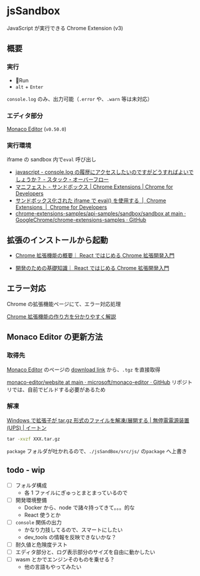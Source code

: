 # jsSandbox

JavaScript が実行できる Chrome Extension (v3)

## 概要

### 実行

- 🏃Run
- `alt` + `Enter`

`console.log` のみ、出力可能（`.error` や、`.warn` 等は未対応）

### エディタ部分

[Monaco Editor](https://microsoft.github.io/monaco-editor/) (`v0.50.0`)

### 実行環境

iframe の sandbox 内で`eval` 呼び出し

- [javascript - console.log の履歴にアクセスしたいのですがどうすればよいでしょうか？ - スタック・オーバーフロー](https://ja.stackoverflow.com/questions/2388/console-log%E3%81%AE%E5%B1%A5%E6%AD%B4%E3%81%AB%E3%82%A2%E3%82%AF%E3%82%BB%E3%82%B9%E3%81%97%E3%81%9F%E3%81%84%E3%81%AE%E3%81%A7%E3%81%99%E3%81%8C%E3%81%A9%E3%81%86%E3%81%99%E3%82%8C%E3%81%B0%E3%82%88%E3%81%84%E3%81%A7%E3%81%97%E3%82%87%E3%81%86%E3%81%8B)
- [マニフェスト - サンドボックス | Chrome Extensions | Chrome for Developers](https://developer.chrome.com/docs/extensions/reference/manifest/sandbox?hl=ja)
- [サンドボックス化された iframe で eval() を使用する  |  Chrome Extensions  |  Chrome for Developers](https://developer.chrome.com/docs/extensions/how-to/security/sandboxing-eval?hl=ja)
- [chrome-extensions-samples/api-samples/sandbox/sandbox at main · GoogleChrome/chrome-extensions-samples · GitHub](https://github.com/GoogleChrome/chrome-extensions-samples/tree/main/api-samples/sandbox/sandbox)

## 拡張のインストールから起動

- [Chrome 拡張機能の概要｜ React ではじめる Chrome 拡張開発入門](https://zenn.dev/alvinvin/books/chrome_extension/viewer/chapter02)

- [開発のための基礎知識｜ React ではじめる Chrome 拡張開発入門](https://zenn.dev/alvinvin/books/chrome_extension/viewer/chapter03#4.-toolbar-action%EF%BC%88%E3%83%84%E3%83%BC%E3%83%AB%E3%83%90%E3%83%BC%E3%82%A2%E3%82%AF%E3%82%B7%E3%83%A7%E3%83%B3%EF%BC%89)

## エラー対応

Chrome の拡張機能ページにて、エラー対応処理

[Chrome 拡張機能の作り方を分かりやすく解説](https://original-game.com/how-to-make-chrome-extensions/#:~:text=%E3%81%AE%E3%81%A7%E3%80%81%E4%BF%AE%E6%AD%A3%E3%81%97%E3%81%9F%E3%82%89%E3%80%8C-,%E3%81%99%E3%81%B9%E3%81%A6%E5%89%8A%E9%99%A4,-%E3%80%8D%E3%82%92%E3%82%AF%E3%83%AA%E3%83%83%E3%82%AF%E3%81%97)

## Monaco Editor の更新方法

### 取得先

[Monaco Editor](https://microsoft.github.io/monaco-editor/) のページの [download link](https://registry.npmjs.org/monaco-editor/-/monaco-editor-0.50.0.tgz) から、`.tgz` を直接取得

[monaco-editor/website at main · microsoft/monaco-editor · GitHub](https://github.com/microsoft/monaco-editor) リポジトリでは、自前でビルドする必要があるため

### 解凍

[Windows で拡張子が tar.gz 形式のファイルを解凍/展開する | 無停電電源装置(UPS) | イートン](https://www.eaton-daitron.jp/techblog/12776.html)

```解凍コマンド.cmd
tar -xvzf XXX.tar.gz
```

`package` フォルダが吐かれるので、`./jsSandBox/src/js/` の`package` へ上書き

## todo - wip

- [ ] フォルダ構成
  - 各 1 ファイルにぎゅっとまとまっているので
- [ ] 開発環境整備
  - Docker から、node で諸々持ってきて。。。的な
  - React 使うとか
- [ ] `console` 関係の出力
  - かなり力技してるので、スマートにしたい
  - dev_tools の情報を反映できないかな？
- [ ] 耐久値と危険度テスト
- [ ] エディタ部分と、ログ表示部分のサイズを自由に動かしたい
- [ ] wasm とかでエンジンそのものを乗せる？
  - 他の言語もやってみたい
